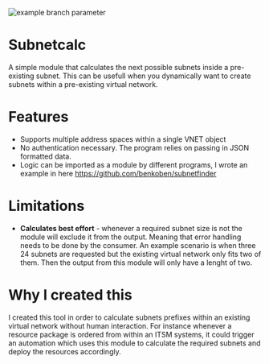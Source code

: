 ![example branch parameter](https://github.com/benkoben/subnetFinder/actions/workflows/build.yml/badge.svg?branch=main)


Subnetcalc
===

A simple module that calculates the next possible subnets inside a pre-existing subnet. This can be usefull when you dynamically want to create subnets within a pre-existing virtual network. 

Features
===
* Supports multiple address spaces within a single VNET object
* No authentication necessary. The program relies on passing in JSON formatted data.
* Logic can be imported as a module by different programs, I wrote an example in here https://github.com/benkoben/subnetfinder

Limitations
===
* **Calculates best effort** - whenever a required subnet size is not the module will exclude it from the output. Meaning that error handling needs to be done by the consumer. An example scenario is when three 24 subnets are requested but the existing virtual network only fits two of them. Then the output from this module will only have a lenght of two.

Why I created this
===

I created this tool in order to calculate subnets prefixes within an existing virtual network without human interaction. For instance whenever a resource package is ordered from within an ITSM systems, it could trigger an automation which uses this module to calculate the required subnets and deploy the resources accordingly.

